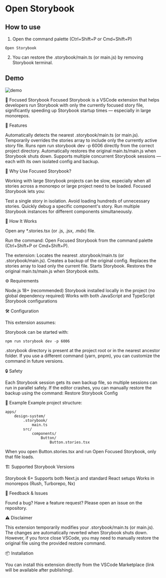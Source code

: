 # Open Storybook

## How to use

1. Open the command palette (Ctrl+Shift+P or Cmd+Shift+P)

```
Open Storybook
```

2. You can restore the .storybook/main.ts (or main.js) by removing Storybook terminal.

## Demo

![demo](./demo.gif)

📖 Focused Storybook
Focused Storybook is a VSCode extension that helps developers run Storybook with only the currently focused story file, significantly speeding up Storybook startup times — especially in large monorepos.

🚀 Features

Automatically detects the nearest .storybook/main.ts (or main.js).
Temporarily overrides the stories array to include only the currently active story file.
Runs npm run storybook dev -p 6006 directly from the correct project directory.
Automatically restores the original main.ts/main.js when Storybook shuts down.
Supports multiple concurrent Storybook sessions — each with its own isolated config and backup.

🎯 Why Use Focused Storybook?

Working with large Storybook projects can be slow, especially when all stories across a monorepo or large project need to be loaded.
Focused Storybook lets you:

Test a single story in isolation.
Avoid loading hundreds of unnecessary stories.
Quickly debug a specific component's story.
Run multiple Storybook instances for different components simultaneously.

📂 How It Works

Open any \*.stories.tsx (or .js, .jsx, .mdx) file.

Run the command:
Open Focused Storybook from the command palette (Ctrl+Shift+P or Cmd+Shift+P).

The extension:
Locates the nearest .storybook/main.ts (or .storybook/main.js).
Creates a backup of the original config.
Replaces the stories array to load only the current file.
Starts Storybook.
Restores the original main.ts/main.js when Storybook exits.

⚙️ Requirements

Node.js 18+ (recommended)
Storybook installed locally in the project (no global dependency required)
Works with both JavaScript and TypeScript Storybook configurations

🛠️ Configuration

This extension assumes:

Storybook can be started with:

```
npm run storybook dev -p 6006
```

.storybook directory is present at the project root or in the nearest ancestor folder.
If you use a different command (yarn, pnpm), you can customize the command in future versions.

🔒 Safety

Each Storybook session gets its own backup file, so multiple sessions can run in parallel safely.
If the editor crashes, you can manually restore the backup using the command:
Restore Storybook Config

📸 Example
Example project structure:

```
apps/
    design-system/
        .storybook/
            main.ts
        src/
            components/
                Button/
                    Button.stories.tsx
```

When you open Button.stories.tsx and run Open Focused Storybook, only that file loads.

🏗️ Supported Storybook Versions

Storybook 6+
Supports both Next.js and standard React setups
Works in monorepos (Rush, Turborepo, Nx)

💬 Feedback & Issues

Found a bug? Have a feature request?
Please open an issue on the repository.

⚠️ Disclaimer

This extension temporarily modifies your .storybook/main.ts (or main.js). The changes are automatically reverted when Storybook shuts down.
However, if you force close VSCode, you may need to manually restore the original file using the provided restore command.

📦 Installation

You can install this extension directly from the VSCode Marketplace (link will be available after publishing).
